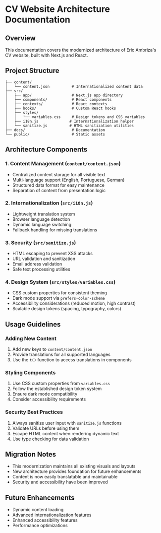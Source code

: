 # CV Website Architecture Documentation

## Overview
This documentation covers the modernized architecture of Eric Ambriza's CV website, built with Next.js and React.

## Project Structure

```
├── content/
│   └── content.json          # Internationalized content data
├── src/
│   ├── app/                  # Next.js app directory
│   ├── components/           # React components
│   ├── contexts/             # React contexts
│   ├── hooks/                # Custom React hooks
│   ├── styles/
│   │   └── variables.css     # Design tokens and CSS variables
│   ├── i18n.js              # Internationalization helper
│   └── sanitize.js          # HTML sanitization utilities
├── docs/                     # Documentation
└── public/                   # Static assets
```

## Architecture Components

### 1. Content Management (`content/content.json`)
- Centralized content storage for all visible text
- Multi-language support (English, Portuguese, German)
- Structured data format for easy maintenance
- Separation of content from presentation logic

### 2. Internationalization (`src/i18n.js`)
- Lightweight translation system
- Browser language detection
- Dynamic language switching
- Fallback handling for missing translations

### 3. Security (`src/sanitize.js`)
- HTML escaping to prevent XSS attacks
- URL validation and sanitization
- Email address validation
- Safe text processing utilities

### 4. Design System (`src/styles/variables.css`)
- CSS custom properties for consistent theming
- Dark mode support via `prefers-color-scheme`
- Accessibility considerations (reduced motion, high contrast)
- Scalable design tokens (spacing, typography, colors)

## Usage Guidelines

### Adding New Content
1. Add new keys to `content/content.json`
2. Provide translations for all supported languages
3. Use the `t()` function to access translations in components

### Styling Components
1. Use CSS custom properties from `variables.css`
2. Follow the established design token system
3. Ensure dark mode compatibility
4. Consider accessibility requirements

### Security Best Practices
1. Always sanitize user input with `sanitize.js` functions
2. Validate URLs before using them
3. Escape HTML content when rendering dynamic text
4. Use type checking for data validation

## Migration Notes
- This modernization maintains all existing visuals and layouts
- New architecture provides foundation for future enhancements
- Content is now easily translatable and maintainable
- Security and accessibility have been improved

## Future Enhancements
- Dynamic content loading
- Advanced internationalization features
- Enhanced accessibility features
- Performance optimizations